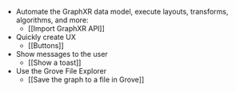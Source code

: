 - Automate the GraphXR data model, execute layouts, transforms, algorithms, and more:
	- [[Import GraphXR API]]
- Quickly create UX
	- [[Buttons]]
- Show messages to the user
	- [[Show a toast]]
- Use the Grove File Explorer
	- [[Save the graph to a file in Grove]]
